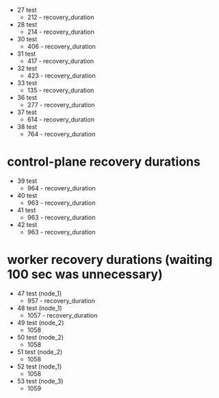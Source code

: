 * 27 test
  * 212 - recovery_duration 
* 28 test
  * 214 - recovery_duration
* 30 test
  * 406 - recovery_duration
* 31 test
  * 417 - recovery_duration
* 32 test
  * 423 - recovery_duration
* 33 test
  * 135 - recovery_duration
* 36 test
  * 277 - recovery_duration
* 37 test
  * 614 - recovery_duration
* 38 test
  * 764 - recovery_duration 

# control-plane recovery durations
* 39 test
  * 964 - recovery_duration
* 40 test
  * 963 - recovery_duration
* 41 test
  * 963 - recovery_duration
* 42 test
  * 963 - recovery_duration

# worker recovery durations (waiting 100 sec was unnecessary)
* 47 test (node_1)
  * 957 - recovery_duration
* 48 test (node_1)
  * 1057 - recovery_duration
* 49 test (node_2)
  * 1058
* 50 test (node_2)
  * 1058
* 51 test (node_2)
  * 1058
* 52 test (node_1)
  * 1058
* 53 test (node_3)
  * 1059
